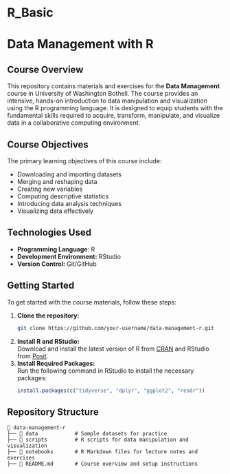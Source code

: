# R_Basic

# Data Management with R

## Course Overview
This repository contains materials and exercises for the **Data Management** course in University of Washington Bothell. The course provides an intensive, hands-on introduction to data manipulation and visualization using the R programming language. It is designed to equip students with the fundamental skills required to acquire, transform, manipulate, and visualize data in a collaborative computing environment.

## Course Objectives
The primary learning objectives of this course include:
- Downloading and importing datasets
- Merging and reshaping data
- Creating new variables
- Computing descriptive statistics
- Introducing data analysis techniques
- Visualizing data effectively

## Technologies Used
- **Programming Language**: R
- **Development Environment:** RStudio
- **Version Control:** Git/GitHub

## Getting Started
To get started with the course materials, follow these steps:
1. **Clone the repository:**  
   ```sh
   git clone https://github.com/your-username/data-management-r.git
   ```
2. **Install R and RStudio:**  
   Download and install the latest version of R from [CRAN](https://cran.r-project.org/) and RStudio from [Posit](https://posit.co/download/rstudio-desktop/).
3. **Install Required Packages:**  
   Run the following command in RStudio to install the necessary packages:
   ```r
   install.packages(c("tidyverse", "dplyr", "ggplot2", "readr"))
   ```

## Repository Structure
```
📂 data-management-r
├── 📂 data            # Sample datasets for practice
├── 📂 scripts         # R scripts for data manipulation and visualization
├── 📂 notebooks       # R Markdown files for lecture notes and exercises
├── 📜 README.md       # Course overview and setup instructions
```
